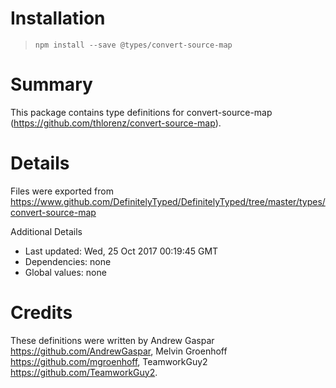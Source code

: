 # Installation
> `npm install --save @types/convert-source-map`

# Summary
This package contains type definitions for convert-source-map (https://github.com/thlorenz/convert-source-map).

# Details
Files were exported from https://www.github.com/DefinitelyTyped/DefinitelyTyped/tree/master/types/convert-source-map

Additional Details
 * Last updated: Wed, 25 Oct 2017 00:19:45 GMT
 * Dependencies: none
 * Global values: none

# Credits
These definitions were written by Andrew Gaspar <https://github.com/AndrewGaspar>, Melvin Groenhoff <https://github.com/mgroenhoff>, TeamworkGuy2 <https://github.com/TeamworkGuy2>.
